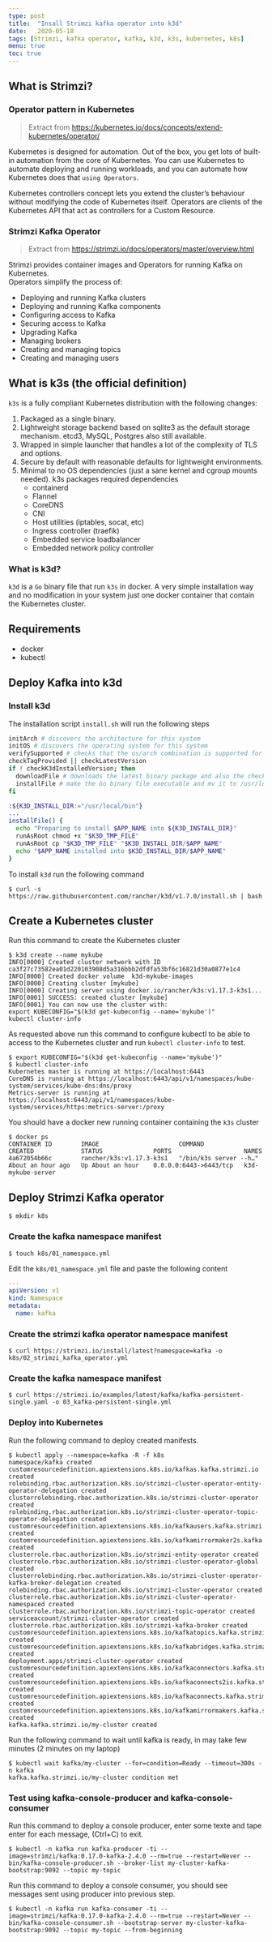 ```yaml
---
type: post
title:  "Insall Strimzi kafka operator into k3d"
date:   2020-05-18
tags: [Strimzi, kafka operator, kafka, k3d, k3s, kubernetes, k8s] 
menu: true
toc: true
---
```


## What is Strimzi?
### Operator pattern in Kubernetes

> Extract from https://kubernetes.io/docs/concepts/extend-kubernetes/operator/

Kubernetes is designed for automation. Out of the box, you get lots of built-in automation from the core of Kubernetes. You can use Kubernetes to automate deploying and running workloads, and you can automate how Kubernetes does that `using Operators`.

Kubernetes controllers concept lets you extend the cluster’s behaviour without modifying the code of Kubernetes itself. Operators are clients of the Kubernetes API that act as controllers for a Custom Resource.

### Strimzi Kafka Operator

> Extract from https://strimzi.io/docs/operators/master/overview.html

Strimzi provides container images and Operators for running Kafka on Kubernetes.  
Operators simplify the process of:

- Deploying and running Kafka clusters
- Deploying and running Kafka components
- Configuring access to Kafka
- Securing access to Kafka
- Upgrading Kafka
- Managing brokers
- Creating and managing topics
- Creating and managing users

## What is k3s (the official definition)
`k3s` is a fully compliant Kubernetes distribution with the following changes:
1. Packaged as a single binary.
1. Lightweight storage backend based on sqlite3 as the default storage mechanism. etcd3, MySQL, Postgres also still available.
1. Wrapped in simple launcher that handles a lot of the complexity of TLS and options.
1. Secure by default with reasonable defaults for lightweight environments.
1. Minimal to no OS dependencies (just a sane kernel and cgroup mounts needed). k3s packages required
   dependencies
    * containerd
    * Flannel
    * CoreDNS
    * CNI
    * Host utilities (iptables, socat, etc)
    * Ingress controller (traefik)
    * Embedded service loadbalancer
    * Embedded network policy controller

### What is k3d?
`k3d` is a `Go` binary file that run `k3s` in docker. A very simple installation way and no modification in your system just one docker container that contain the Kubernetes cluster.

## Requirements
- docker
- kubectl
 
## Deploy Kafka into k3d

### Install k3d

The installation script `install.sh` will run the following steps
```bash
initArch # discovers the architecture for this system
initOS # discovers the operating system for this system
verifySupported # checks that the os/arch combination is supported for binary builds
checkTagProvided || checkLatestVersion
if ! checkK3dInstalledVersion; then
  downloadFile # downloads the latest binary package and also the checksum
  installFile # make the Go binary file executable and mv it to /usr/local/bin/.
fi
```
```bash
:${K3D_INSTALL_DIR:="/usr/local/bin"}
...
installFile() {
  echo "Preparing to install $APP_NAME into ${K3D_INSTALL_DIR}"
  runAsRoot chmod +x "$K3D_TMP_FILE"
  runAsRoot cp "$K3D_TMP_FILE" "$K3D_INSTALL_DIR/$APP_NAME"
  echo "$APP_NAME installed into $K3D_INSTALL_DIR/$APP_NAME"
}
```
To install `k3d` run the following command
```shell
$ curl -s https://raw.githubusercontent.com/rancher/k3d/v1.7.0/install.sh | bash
```

## Create a Kubernetes cluster

Run this command to create the Kubernetes cluster 
```shell
$ k3d create --name mykube
INFO[0000] Created cluster network with ID ca3f27c73582ea01d220103908d5a316bbb2dfdfa53bf6c16821d30a0877e1c4 
INFO[0000] Created docker volume  k3d-mykube-images        
INFO[0000] Creating cluster [mykube]                       
INFO[0000] Creating server using docker.io/rancher/k3s:v1.17.3-k3s1... 
INFO[0001] SUCCESS: created cluster [mykube]               
INFO[0001] You can now use the cluster with:
export KUBECONFIG="$(k3d get-kubeconfig --name='mykube')"
kubectl cluster-info
```
As requested above run this command to configure kubectl to be able to access to the Kubernetes cluster and run `kubectl cluster-info` to test.
```shell
$ export KUBECONFIG="$(k3d get-kubeconfig --name='mykube')"
$ kubectl cluster-info
Kubernetes master is running at https://localhost:6443
CoreDNS is running at https://localhost:6443/api/v1/namespaces/kube-system/services/kube-dns:dns/proxy
Metrics-server is running at https://localhost:6443/api/v1/namespaces/kube-system/services/https:metrics-server:/proxy
```
You should have a docker new running container containing the `k3s` cluster
```shell
$ docker ps
CONTAINER ID        IMAGE                      COMMAND                  CREATED             STATUS              PORTS                    NAMES
4a672054b66c        rancher/k3s:v1.17.3-k3s1   "/bin/k3s server --h…"   About an hour ago   Up About an hour    0.0.0.0:6443->6443/tcp   k3d-mykube-server
```
## Deploy Strimzi Kafka operator
```shell
$ mkdir k8s
```
### Create the kafka namespace manifest

```shell
$ touch k8s/01_namespace.yml 
```
Edit the `k8s/01_namespace.yml` file and paste the following content
```yaml
---
apiVersion: v1
kind: Namespace
metadata:
  name: kafka
```
### Create the strimzi kafka operator namespace manifest

```shell
$ curl https://strimzi.io/install/latest?namespace=kafka -o k8s/02_strimzi_kafka_operator.yml
```
### Create the kafka namespace manifest

```shell
$ curl https://strimzi.io/examples/latest/kafka/kafka-persistent-single.yaml -o 03_kafka-persistent-single.yml
```

### Deploy into Kubernetes

Run the following command to deploy created manifests.
```shell
$ kubectl apply --namespace=kafka -R -f k8s
namespace/kafka created
customresourcedefinition.apiextensions.k8s.io/kafkas.kafka.strimzi.io created
rolebinding.rbac.authorization.k8s.io/strimzi-cluster-operator-entity-operator-delegation created
clusterrolebinding.rbac.authorization.k8s.io/strimzi-cluster-operator created
rolebinding.rbac.authorization.k8s.io/strimzi-cluster-operator-topic-operator-delegation created
customresourcedefinition.apiextensions.k8s.io/kafkausers.kafka.strimzi.io created
customresourcedefinition.apiextensions.k8s.io/kafkamirrormaker2s.kafka.strimzi.io created
clusterrole.rbac.authorization.k8s.io/strimzi-entity-operator created
clusterrole.rbac.authorization.k8s.io/strimzi-cluster-operator-global created
clusterrolebinding.rbac.authorization.k8s.io/strimzi-cluster-operator-kafka-broker-delegation created
rolebinding.rbac.authorization.k8s.io/strimzi-cluster-operator created
clusterrole.rbac.authorization.k8s.io/strimzi-cluster-operator-namespaced created
clusterrole.rbac.authorization.k8s.io/strimzi-topic-operator created
serviceaccount/strimzi-cluster-operator created
clusterrole.rbac.authorization.k8s.io/strimzi-kafka-broker created
customresourcedefinition.apiextensions.k8s.io/kafkatopics.kafka.strimzi.io created
customresourcedefinition.apiextensions.k8s.io/kafkabridges.kafka.strimzi.io created
deployment.apps/strimzi-cluster-operator created
customresourcedefinition.apiextensions.k8s.io/kafkaconnectors.kafka.strimzi.io created
customresourcedefinition.apiextensions.k8s.io/kafkaconnects2is.kafka.strimzi.io created
customresourcedefinition.apiextensions.k8s.io/kafkaconnects.kafka.strimzi.io created
customresourcedefinition.apiextensions.k8s.io/kafkamirrormakers.kafka.strimzi.io created
kafka.kafka.strimzi.io/my-cluster created
```
Run the following command to wait until kafka is ready, in may take few minutes (2 minutes on my laptop)
```shell
$ kubectl wait kafka/my-cluster --for=condition=Ready --timeout=300s -n kafka
kafka.kafka.strimzi.io/my-cluster condition met
```
### Test using kafka-console-producer and kafka-console-consumer

Run this command to deploy a console producer, enter some texte and tape enter for each message, (Ctrl+C) to exit. 
```shell
$ kubectl -n kafka run kafka-producer -ti --image=strimzi/kafka:0.17.0-kafka-2.4.0 --rm=true --restart=Never -- bin/kafka-console-producer.sh --broker-list my-cluster-kafka-bootstrap:9092 --topic my-topic
```
Run this command to deploy a console consumer, you should see messages sent using producer into previous step. 
```shell
$ kubectl -n kafka run kafka-consumer -ti --image=strimzi/kafka:0.17.0-kafka-2.4.0 --rm=true --restart=Never -- bin/kafka-console-consumer.sh --bootstrap-server my-cluster-kafka-bootstrap:9092 --topic my-topic --from-beginning
```